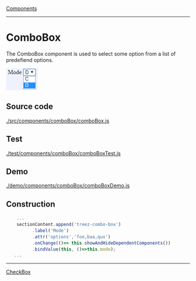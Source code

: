 [Components](../components.md)

----

# ComboBox
		
The ComboBox component is used to select some option from a list of predefiend options. 
	
![](../../images/treez_combo_box.png)
		
## Source code

[./src/components/comboBox/comboBox.js](../../../../src/components/comboBox/comboBox.js)

## Test

[./test/components/comboBox/comboBoxTest.js](../../../../test/components/comboBox/comboBoxTest.js)

## Demo

[./demo/components/comboBox/comboBoxDemo.js](../../../../demo/components/comboBox/comboBoxDemo.js)



## Construction

```javascript
    ...
    sectionContent.append('treez-combo-box')
		  .label('Mode')
		  .attr('options','foo,baa,qux')
		  .onChange(()=> this.showAndHideDependentComponents())
		  .bindValue(this, ()=>this.mode);	
   ...
```

----

[CheckBox](../checkBox/checkBox.md)
